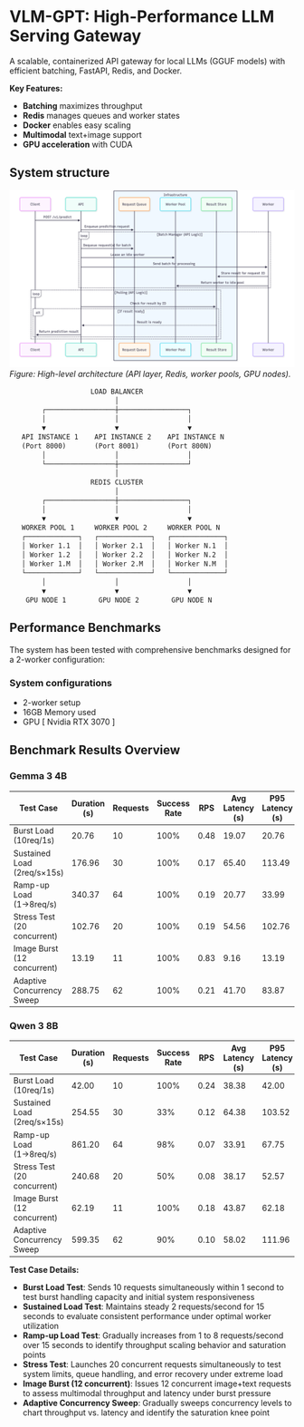 # VLM-GPT: High-Performance LLM Serving Gateway

A scalable, containerized API gateway for local LLMs (GGUF models) with efficient batching, FastAPI, Redis, and Docker.

**Key Features:**
- **Batching** maximizes throughput
- **Redis** manages queues and worker states  
- **Docker** enables easy scaling
- **Multimodal** text+image support
- **GPU acceleration** with CUDA

## System structure

![System Architecture Overview](./diagrams/architecture.png)
*Figure: High-level architecture (API layer, Redis, worker pools, GPU nodes).*

```
                    LOAD BALANCER
                          │
        ┌─────────────────┼─────────────────┐
        │                 │                 │
        ▼                 ▼                 ▼
   API INSTANCE 1    API INSTANCE 2    API INSTANCE N
   (Port 8000)       (Port 8001)       (Port 800N)
        │                 │                 │
        └─────────────────┼─────────────────┘
                          │
                    REDIS CLUSTER
                          │
        ┌─────────────────┼─────────────────┐
        │                 │                 │
        ▼                 ▼                 ▼
   WORKER POOL 1     WORKER POOL 2     WORKER POOL N
   ┌─────────────┐   ┌─────────────┐   ┌─────────────┐
   │ Worker 1.1  │   │ Worker 2.1  │   │ Worker N.1  │
   │ Worker 1.2  │   │ Worker 2.2  │   │ Worker N.2  │
   │ Worker 1.M  │   │ Worker 2.M  │   │ Worker N.M  │
   └─────────────┘   └─────────────┘   └─────────────┘
        │                 │                 │
        ▼                 ▼                 ▼
    GPU NODE 1        GPU NODE 2        GPU NODE N
```

## Performance Benchmarks

The system has been tested with comprehensive benchmarks designed for a 2-worker configuration:

### System configurations
- 2-worker setup
- 16GB Memory used
- GPU [ Nvidia RTX 3070 ]

## Benchmark Results Overview

### Gemma 3 4B 

| Test Case | Duration (s) | Requests | Success Rate | RPS | Avg Latency (s) | P95 Latency (s) | Tokens/s |
|-----------|---------------|----------|--------------|-----|-----------------|-----------------|----------|
| Burst Load (10req/1s) | 20.76 | 10 | 100% | 0.48 | 19.07 | 20.76 | 38.53 |
| Sustained Load (2req/s×15s) | 176.96 | 30 | 100% | 0.17 | 65.40 | 113.49 | 25.14 |
| Ramp-up Load (1→8req/s) | 340.37 | 64 | 100% | 0.19 | 20.77 | 33.99 | 27.40 |
| Stress Test (20 concurrent) | 102.76 | 20 | 100% | 0.19 | 54.56 | 102.76 | 23.74 |
| Image Burst (12 concurrent) | 13.19 | 11 | 100% | 0.83 | 9.16 | 13.19 | 30.78 |
| Adaptive Concurrency Sweep | 288.75 | 62 | 100% | 0.21 | 41.70 | 83.87 | 29.29 |

### Qwen 3 8B

| Test Case | Duration (s) | Requests | Success Rate | RPS | Avg Latency (s) | P95 Latency (s) | Tokens/s |
|-----------|---------------|----------|--------------|-----|-----------------|-----------------|----------|
| Burst Load (10req/1s) | 42.00 | 10 | 100% | 0.24 | 38.38 | 42.00 | 19.05 |
| Sustained Load (2req/s×15s) | 254.55 | 30 | 33% | 0.12 | 64.38 | 103.52 | 3.71 |
| Ramp-up Load (1→8req/s) | 861.20 | 64 | 98% | 0.07 | 33.91 | 67.75 | 10.66 |
| Stress Test (20 concurrent) | 240.68 | 20 | 50% | 0.08 | 38.17 | 52.57 | 2.08 |
| Image Burst (12 concurrent) | 62.19 | 11 | 100% | 0.18 | 43.87 | 62.18 | 14.92 |
| Adaptive Concurrency Sweep | 599.35 | 62 | 90% | 0.10 | 58.02 | 111.96 | 11.44 |

**Test Case Details:**
- **Burst Load Test**: Sends 10 requests simultaneously within 1 second to test burst handling capacity and initial system responsiveness
- **Sustained Load Test**: Maintains steady 2 requests/second for 15 seconds to evaluate consistent performance under optimal worker utilization  
- **Ramp-up Load Test**: Gradually increases from 1 to 8 requests/second over 15 seconds to identify throughput scaling behavior and saturation points
- **Stress Test**: Launches 20 concurrent requests simultaneously to test system limits, queue handling, and error recovery under extreme load
 - **Image Burst (12 concurrent)**: Issues 12 concurrent image+text requests to assess multimodal throughput and latency under burst pressure
 - **Adaptive Concurrency Sweep**: Gradually sweeps concurrency levels to chart throughput vs. latency and identify the saturation knee point